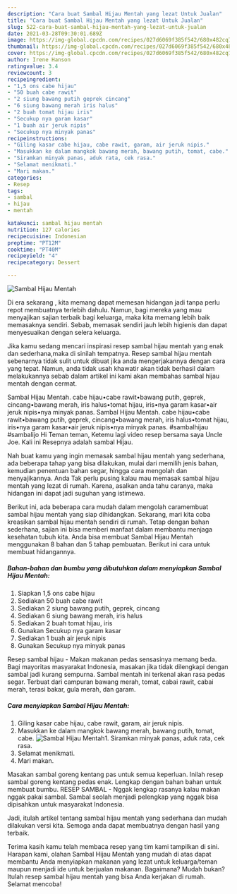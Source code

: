 ```yaml
---
description: "Cara buat Sambal Hijau Mentah yang lezat Untuk Jualan"
title: "Cara buat Sambal Hijau Mentah yang lezat Untuk Jualan"
slug: 522-cara-buat-sambal-hijau-mentah-yang-lezat-untuk-jualan
date: 2021-03-28T09:30:01.689Z
image: https://img-global.cpcdn.com/recipes/027d6069f385f542/680x482cq70/sambal-hijau-mentah-foto-resep-utama.jpg
thumbnail: https://img-global.cpcdn.com/recipes/027d6069f385f542/680x482cq70/sambal-hijau-mentah-foto-resep-utama.jpg
cover: https://img-global.cpcdn.com/recipes/027d6069f385f542/680x482cq70/sambal-hijau-mentah-foto-resep-utama.jpg
author: Irene Hanson
ratingvalue: 3.4
reviewcount: 3
recipeingredient:
- "1,5 ons cabe hijau"
- "50 buah cabe rawit"
- "2 siung bawang putih geprek cincang"
- "6 siung bawang merah iris halus"
- "2 buah tomat hijau iris"
- "Secukup nya garam kasar"
- "1 buah air jeruk nipis"
- "Secukup nya minyak panas"
recipeinstructions:
- "Giling kasar cabe hijau, cabe rawit, garam, air jeruk nipis."
- "Masukkan ke dalam mangkok bawang merah, bawang putih, tomat, cabe."
- "Siramkan minyak panas, aduk rata, cek rasa."
- "Selamat menikmati."
- "Mari makan."
categories:
- Resep
tags:
- sambal
- hijau
- mentah

katakunci: sambal hijau mentah 
nutrition: 127 calories
recipecuisine: Indonesian
preptime: "PT12M"
cooktime: "PT40M"
recipeyield: "4"
recipecategory: Dessert

---
```



![Sambal Hijau Mentah](https://img-global.cpcdn.com/recipes/027d6069f385f542/680x482cq70/sambal-hijau-mentah-foto-resep-utama.jpg)

Di era  sekarang , kita memang dapat memesan hidangan jadi tanpa perlu repot membuatnya terlebih dahulu. Namun, bagi mereka yang mau menyajikan sajian terbaik bagi keluarga, maka kita memang lebih baik memasaknya sendiri. Sebab, memasak sendiri jauh lebih higienis dan dapat menyesuaikan dengan selera keluarga.

Jika kamu sedang mencari inspirasi resep sambal hijau mentah yang enak dan sederhana,maka di sinilah tempatnya. Resep sambal hijau mentah  sebenarnya tidak sulit untuk dibuat jika anda mengerjakannya dengan cara yang tepat. Namun, anda tidak usah khawatir akan tidak berhasil dalam melakukannya 
sebab dalam artikel ini kami akan membahas sambal hijau mentah dengan cermat.  

Sambal Hijau Mentah. cabe hijau•cabe rawit•bawang putih, geprek, cincang•bawang merah, iris halus•tomat hijau, iris•nya garam kasar•air jeruk nipis•nya minyak panas. Sambal Hijau Mentah. cabe hijau•cabe rawit•bawang putih, geprek, cincang•bawang merah, iris halus•tomat hijau, iris•nya garam kasar•air jeruk nipis•nya minyak panas. #sambalhijau #sambalijo Hi Teman teman, Ketemu lagi video resep bersama saya Uncle Joe. Kali ini Resepnya adalah sambal Hijau.

Nah buat kamu yang ingin memasak sambal hijau mentah yang sederhana, ada beberapa tahap yang bisa dilakukan, mulai dari memilih jenis bahan, kemudian penentuan bahan segar, hingga cara mengolah dan menyajikannya. Anda Tak perlu pusing kalau mau memasak sambal hijau mentah yang lezat di rumah. Karena, asalkan anda  tahu caranya, maka hidangan ini dapat jadi suguhan yang istimewa.

Berikut ini, ada beberapa cara mudah dalam mengolah caramembuat sambal hijau mentah yang siap dihidangkan. Sekarang, mari kita coba kreasikan sambal hijau mentah sendiri di rumah. Tetap dengan bahan sederhana, sajian ini bisa memberi manfaat dalam membantu menjaga kesehatan tubuh kita. Anda bisa membuat Sambal Hijau Mentah menggunakan 8 bahan dan 5 tahap pembuatan. Berikut ini cara untuk membuat hidangannya.

<!--inarticleads1-->

##### Bahan-bahan dan bumbu yang dibutuhkan dalam menyiapkan Sambal Hijau Mentah:

1. Siapkan 1,5 ons cabe hijau
1. Sediakan 50 buah cabe rawit
1. Sediakan 2 siung bawang putih, geprek, cincang
1. Sediakan 6 siung bawang merah, iris halus
1. Sediakan 2 buah tomat hijau, iris
1. Gunakan Secukup nya garam kasar
1. Sediakan 1 buah air jeruk nipis
1. Gunakan Secukup nya minyak panas


Resep sambal hijau - Makan makanan pedas sensasinya memang beda. Bagi mayoritas masyarakat Indonesia, masakan jika tidak dilengkapi dengan sambal jadi kurang sempurna. Sambal mentah ini terkenal akan rasa pedas segar. Terbuat dari campuran bawang merah, tomat, cabai rawit, cabai merah, terasi bakar, gula merah, dan garam. 

<!--inarticleads2-->

##### Cara menyiapkan Sambal Hijau Mentah:

1. Giling kasar cabe hijau, cabe rawit, garam, air jeruk nipis.
1. Masukkan ke dalam mangkok bawang merah, bawang putih, tomat, cabe.
<img src="https://img-global.cpcdn.com/steps/14dd5f54bb59b77d/160x128cq70/sambal-hijau-mentah-langkah-memasak-2-foto.jpg" alt="Sambal Hijau Mentah">1. Siramkan minyak panas, aduk rata, cek rasa.
1. Selamat menikmati.
1. Mari makan.


Masakan sambal goreng kentang pas untuk semua keperluan. Inilah resep sambal goreng kentang pedas enak. Lengkap dengan bahan bahan untuk membuat bumbu. RESEP SAMBAL - Nggak lengkap rasanya kalau makan nggak pakai sambal. Sambal seolah menjadi pelengkap yang nggak bisa dipisahkan untuk masyarakat Indonesia. 

Jadi, itulah artikel tentang  sambal hijau mentah  yang sederhana dan mudah dilakukan versi kita. Semoga anda dapat membuatnya dengan hasil yang terbaik. 

Terima kasih kamu telah membaca resep yang tim kami tampilkan di sini. Harapan kami, olahan  Sambal Hijau Mentah yang mudah di atas dapat membantu Anda menyiapkan makanan yang lezat untuk keluarga/teman maupun menjadi ide untuk berjualan makanan. Bagaimana? Mudah bukan? Itulah resep sambal hijau mentah yang bisa Anda kerjakan di rumah. Selamat mencoba!

